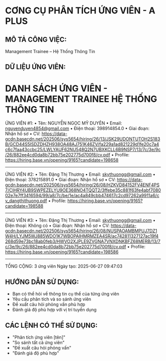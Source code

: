 
# CƠNG CỤ PHÂN TÍCH ỨNG VIÊN - A PLUS

## MÔ TẢ CÔNG VIỆC:
Management Trainee – Hệ Thống Thông Tin

## DỮ LIỆU ỨNG VIÊN:
DANH SÁCH ỨNG VIÊN - MANAGEMENT TRAINEE HỆ THỐNG THÔNG TIN
============================================================

ỨNG VIÊN #1:
  • Tên: NGUYỄN NGỌC MỸ DUYÊN
  • Email: nguyenduyen4854@gmail.com
  • Điện thoại: 398914854.0
  • Giai đoạn: Nhận hồ sơ
  • CV: https://data-gcdn.basecdn.net/202506/sys5654/hiring/26/13/JSK29UDONTUTOH2S183B/GCD44S5ISDZDHZH938OA48AJ751K46ZV/fa229a1ad821229d1fe20c7a4c6c7faa43ccbc25/LWLYAUF62NU548Q2N7UBXKCLL6B9NSP7/13/7c/3e/9c/26/882ee4cd0da8b72bb75e202775d700f8/cv.pdf
  • Profile: https://hiring.base.vn/opening/9165?candidate=198658

----------------------------------------

ỨNG VIÊN #2:
  • Tên: Đặng Thị Thương
  • Email: skythuongg@gmail.com
  • Điện thoại: 378215891.0
  • Giai đoạn: Nhận hồ sơ
  • CV: https://data-gcdn.basecdn.net/202506/sys5654/hiring/26/08/HZKVD84152FV4ENF4PS7/CIHRY4UB9SWPEZELYU9OE368NO4TQQT2/3ffebe35c881f63fe4abf708002e7e7ff3416594/99/a8/7c/be/1e/ac4a849cbb474617c2cd97262a9911a6/cv_dangthithuong.pdf
  • Profile: https://hiring.base.vn/opening/9165?candidate=198588

----------------------------------------

ỨNG VIÊN #3:
  • Tên: Đặng Thị Thương
  • Email: skythuongg@gmail.com
  • Điện thoại: Không có
  • Giai đoạn: Nhận hồ sơ
  • CV: https://data-gcdn.basecdn.net/202506/sys5654/hiring/26/08/NUSPAOAMBMPUJ7DZ1W4H/LYJM5WJ885WDO1K7WBOPAIHMRMZEA4SR/ac742811327127ac19f4268d59e73bc18ab0feb3/HWVO2XJPLE9ZVGNA7VNXDNKBFZ68MERB/13/7c/3e/9c/26/882ee4cd0da8b72bb75e202775d700f8/cv.pdf
  • Profile: https://hiring.base.vn/opening/9165?candidate=198586

----------------------------------------

TỔNG CỘNG: 3 ứng viên
Ngày tạo: 2025-06-27 09:47:03

## HƯỚNG DẪN SỬ DỤNG:
- Bạn có thể hỏi về thông tin cụ thể của từng ứng viên
- Yêu cầu phân tích và so sánh ứng viên
- Đề xuất câu hỏi phỏng vấn phù hợp
- Đánh giá độ phù hợp với vị trí tuyển dụng

## CÁC LỆNH CÓ THỂ SỬ DỤNG:
- "Phân tích ứng viên [tên]"
- "So sánh tất cả ứng viên"
- "Đề xuất câu hỏi phỏng vấn"
- "Đánh giá độ phù hợp"
